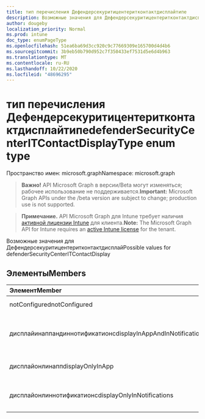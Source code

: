 ```yaml
---
title: тип перечисления Дефендерсекуритицентеритконтактдисплайтипе
description: Возможные значения для Дефендерсекуритицентеритконтактдисплай
author: dougeby
localization_priority: Normal
ms.prod: intune
doc_type: enumPageType
ms.openlocfilehash: 51ea6ba69d3cc920c9c77669309e165700d4d4b6
ms.sourcegitcommit: 3b9eb50b790d952c7f350433ef7531d5e6d4b963
ms.translationtype: MT
ms.contentlocale: ru-RU
ms.lasthandoff: 10/22/2020
ms.locfileid: "48696295"
---
```

# <a name="defendersecuritycenteritcontactdisplaytype-enum-type"></a><span data-ttu-id="1d802-103">тип перечисления Дефендерсекуритицентеритконтактдисплайтипе</span><span class="sxs-lookup"><span data-stu-id="1d802-103">defenderSecurityCenterITContactDisplayType enum type</span></span>

<span data-ttu-id="1d802-104">Пространство имен: microsoft.graph</span><span class="sxs-lookup"><span data-stu-id="1d802-104">Namespace: microsoft.graph</span></span>

> <span data-ttu-id="1d802-105">**Важно!** API Microsoft Graph в версии/Beta могут изменяться; рабочее использование не поддерживается.</span><span class="sxs-lookup"><span data-stu-id="1d802-105">**Important:** Microsoft Graph APIs under the /beta version are subject to change; production use is not supported.</span></span>

> <span data-ttu-id="1d802-106">**Примечание.** API Microsoft Graph для Intune требует наличия [активной лицензии Intune](https://go.microsoft.com/fwlink/?linkid=839381) для клиента.</span><span class="sxs-lookup"><span data-stu-id="1d802-106">**Note:** The Microsoft Graph API for Intune requires an [active Intune license](https://go.microsoft.com/fwlink/?linkid=839381) for the tenant.</span></span>

<span data-ttu-id="1d802-107">Возможные значения для Дефендерсекуритицентеритконтактдисплай</span><span class="sxs-lookup"><span data-stu-id="1d802-107">Possible values for defenderSecurityCenterITContactDisplay</span></span>

## <a name="members"></a><span data-ttu-id="1d802-108">Элементы</span><span class="sxs-lookup"><span data-stu-id="1d802-108">Members</span></span>
|<span data-ttu-id="1d802-109">Элемент</span><span class="sxs-lookup"><span data-stu-id="1d802-109">Member</span></span>|<span data-ttu-id="1d802-110">Значение</span><span class="sxs-lookup"><span data-stu-id="1d802-110">Value</span></span>|<span data-ttu-id="1d802-111">Описание</span><span class="sxs-lookup"><span data-stu-id="1d802-111">Description</span></span>|
|:---|:---|:---|
|<span data-ttu-id="1d802-112">notConfigured</span><span class="sxs-lookup"><span data-stu-id="1d802-112">notConfigured</span></span>|<span data-ttu-id="1d802-113">нуль</span><span class="sxs-lookup"><span data-stu-id="1d802-113">0</span></span>|<span data-ttu-id="1d802-114">Not Configured</span><span class="sxs-lookup"><span data-stu-id="1d802-114">Not Configured</span></span>|
|<span data-ttu-id="1d802-115">дисплайинаппандиннотификатионс</span><span class="sxs-lookup"><span data-stu-id="1d802-115">displayInAppAndInNotifications</span></span>|<span data-ttu-id="1d802-116">1,1</span><span class="sxs-lookup"><span data-stu-id="1d802-116">1</span></span>|<span data-ttu-id="1d802-117">Отображение в приложении и в уведомлениях</span><span class="sxs-lookup"><span data-stu-id="1d802-117">Display in app and in notifications</span></span>|
|<span data-ttu-id="1d802-118">дисплайонлинапп</span><span class="sxs-lookup"><span data-stu-id="1d802-118">displayOnlyInApp</span></span>|<span data-ttu-id="1d802-119">2</span><span class="sxs-lookup"><span data-stu-id="1d802-119">2</span></span>|<span data-ttu-id="1d802-120">Отображение только в приложении</span><span class="sxs-lookup"><span data-stu-id="1d802-120">Display only in app</span></span>|
|<span data-ttu-id="1d802-121">дисплайонлиннотификатионс</span><span class="sxs-lookup"><span data-stu-id="1d802-121">displayOnlyInNotifications</span></span>|<span data-ttu-id="1d802-122">4</span><span class="sxs-lookup"><span data-stu-id="1d802-122">3</span></span>|<span data-ttu-id="1d802-123">Отображение только в уведомлениях</span><span class="sxs-lookup"><span data-stu-id="1d802-123">Display only in notifications</span></span>|





